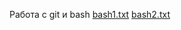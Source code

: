 Работа с git и bash
[bash1.txt](https://github.com/user-attachments/files/21036824/bash1.txt)
[bash2.txt](https://github.com/user-attachments/files/21036827/bash2.txt)
